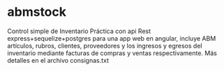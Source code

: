 # abmstock
Control simple de Inventario
Práctica con api Rest express+sequelize+postgres para una app web en angular,
incluye ABM artículos, rubros, clientes, proveedores y 
los ingresos y egresos del inventario mediante facturas de compras y ventas
respectivamente. 
Más detalles en el archivo consignas.txt

